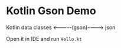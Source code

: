 Kotlin Gson Demo
================

Kotlin data classes <-----(gson)----> json

Open it in IDE and run `Hello.kt`